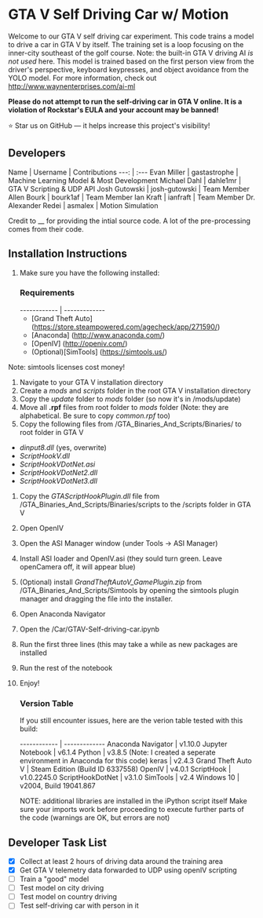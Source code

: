 GTA V Self Driving Car w/ Motion
======================
Welcome to our GTA V self driving car experiment. This code trains a model to drive a car in GTA V by itself. The training set is a loop focusing on the inner-city southeast of the golf course. Note: the built-in GTA V driving AI *is not used* here. This model is trained based on the first person view from the driver's perspective, keyboard keypresses, and object avoidance from the YOLO model. For more information, check out http://www.waynenterprises.com/ai-ml

**Please do not attempt to run the self-driving car in GTA V online. It is a violation of Rockstar's EULA and your account may be banned!**

:star: Star us on GitHub — it helps increase this project's visibility!

## Developers
Name | Username | Contributions
---: | :---
Evan Miller | gastastrophe | Machine Learning Model & Most Development
Michael Dahl | dahle1mr | GTA V Scripting & UDP API
Josh Gutowski | josh-gutowski | Team Member
Allen Bourk | bourk1af | Team Member
Ian Kraft | ianfraft | Team Member
Dr. Alexander Redei | asmalex | Motion Simulation

Credit to __ for providing the intial source code. A lot of the pre-processing comes from their code.

## Installation Instructions

1. Make sure you have the following installed:
	### Requirements
	------------ | -------------
	 - [Grand Theft Auto] (https://store.steampowered.com/agecheck/app/271590/)
	 - [Anaconda] (http://www.anaconda.com/)
	 - [OpenIV] (http://openiv.com/)
	 - (Optional)[SimTools] (https://simtools.us/)

Note: simtools licenses cost money!

1. Navigate to your GTA V installation directory
1. Create a *mods* and *scripts* folder in the root GTA V installation directory
1. Copy the *update* folder to *mods* folder (so now it's in /mods/update)
1. Move all **.rpf** files from root folder to *mods* folder (Note: they are alphabetical. Be sure to copy *common.rpf* too)
1. Copy the following files from /GTA_Binaries_And_Scripts/Binaries/ to root folder in GTA V
 - *dinput8.dll* (yes, overwrite)
 - *ScriptHookV.dll*
 - *ScriptHookVDotNet.asi*
 - *ScriptHookVDotNet2.dll*
 - *ScriptHookVDotNet3.dll*
1. Copy the *GTAScriptHookPlugin.dll* file from /GTA_Binaries_And_Scripts/Binaries/scripts to the /scripts folder in GTA V
1. Open OpenIV
1. Open the ASI Manager window (under Tools -> ASI Manager)
1. Install ASI loader and OpenIV.asi (they sould turn green. Leave openCamera off, it will appear blue)
1. (Optional) install *GrandTheftAutoV_GamePlugin.zip* from /GTA_Binaries_And_Scripts/Simtools  by opening the simtools plugin manager and dragging the file into the installer.
1. Open Anaconda Navigator
1. Open the /Car/GTAV-Self-driving-car.ipynb
1. Run the first three lines (this may take a while as new packages are installed
1. Run the rest of the notebook
1. Enjoy!

	### Version Table
	If you still encounter issues, here are the verion table tested with this build:

	------------ | -------------
	Anaconda Navigator |  v1.10.0
	Jupyter Notebook | v6.1.4
	Python | v3.8.5 (Note: I created a seperate environment in Anaconda for this code)
	keras | v2.4.3
	Grand Theft Auto V | Steam Edition (Build ID 6337558)
	OpenIV | v4.0.1
	ScriptHook | v1.0.2245.0
	ScriptHookDotNet | v3.1.0
	SimTools | v2.4
	Windows 10  | v2004, Build 19041.867

	NOTE: additional libraries are installed in the iPython script itself Make sure your imports work before proceeding to execute further parts of the code (warnings are OK, but errors are not)


## Developer Task List
- [x] Collect at least 2 hours of driving data around the training area
- [x] Get GTA V telemetry data forwarded to UDP using openIV scripting
- [ ] Train a "good" model
- [ ] Test model on city driving
- [ ] Test model on country driving
- [ ] Test self-driving car with person in it